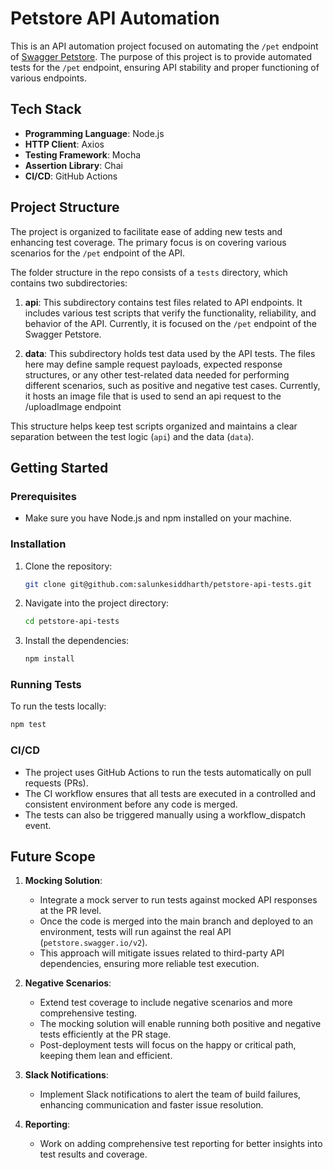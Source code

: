 # Petstore API Automation

This is an API automation project focused on automating the `/pet` endpoint of [Swagger Petstore](https://petstore.swagger.io/#/). The purpose of this project is to provide automated tests for the `/pet` endpoint, ensuring API stability and proper functioning of various endpoints.

## Tech Stack

- **Programming Language**: Node.js
- **HTTP Client**: Axios
- **Testing Framework**: Mocha
- **Assertion Library**: Chai
- **CI/CD**: GitHub Actions

## Project Structure

The project is organized to facilitate ease of adding new tests and enhancing test coverage. The primary focus is on covering various scenarios for the `/pet` endpoint of the API.

The folder structure in the repo consists of a `tests` directory, which contains two subdirectories:

1. **api**: This subdirectory contains test files related to API endpoints. It includes various test scripts that verify the functionality, reliability, and behavior of the API. Currently, it is focused on the `/pet` endpoint of the Swagger Petstore.

2. **data**: This subdirectory holds test data used by the API tests. The files here may define sample request payloads, expected response structures, or any other test-related data needed for performing different scenarios, such as positive and negative test cases. Currently, it hosts an image file that is used to send an api request to the /uploadImage endpoint

This structure helps keep test scripts organized and maintains a clear separation between the test logic (`api`) and the data (`data`).

## Getting Started

### Prerequisites

- Make sure you have Node.js and npm installed on your machine.

### Installation

1. Clone the repository:
   ```bash
   git clone git@github.com:salunkesiddharth/petstore-api-tests.git
   ```
2. Navigate into the project directory:
   ```bash
   cd petstore-api-tests
   ```
3. Install the dependencies:
   ```bash
   npm install
   ```

### Running Tests

To run the tests locally:

```bash
npm test
```

### CI/CD

- The project uses GitHub Actions to run the tests automatically on pull requests (PRs).
- The CI workflow ensures that all tests are executed in a controlled and consistent environment before any code is merged.
- The tests can also be triggered manually using a workflow_dispatch event.

## Future Scope

1. **Mocking Solution**:

   - Integrate a mock server to run tests against mocked API responses at the PR level.
   - Once the code is merged into the main branch and deployed to an environment, tests will run against the real API (`petstore.swagger.io/v2`).
   - This approach will mitigate issues related to third-party API dependencies, ensuring more reliable test execution.

2. **Negative Scenarios**:

   - Extend test coverage to include negative scenarios and more comprehensive testing.
   - The mocking solution will enable running both positive and negative tests efficiently at the PR stage.
   - Post-deployment tests will focus on the happy or critical path, keeping them lean and efficient.

3. **Slack Notifications**:

   - Implement Slack notifications to alert the team of build failures, enhancing communication and faster issue resolution.

4. **Reporting**:
   - Work on adding comprehensive test reporting for better insights into test results and coverage.
